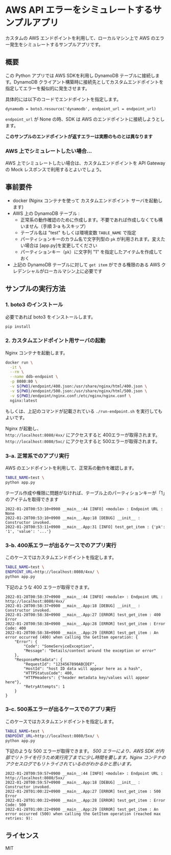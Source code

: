 # AWS API エラーをシミュレートするサンプルアプリ

カスタムの AWS エンドポイントを利用して、ローカルマシン上で AWS のエラー発生をシミュレートするサンプルアプリです。

## 概要

この Python アプリでは AWS SDKを利用し DynamoDB テーブルに接続します。DynamoDB クライアント構築時に接続先としてカスタムエンドポイントを指定してエラーを擬似的に発生させます。

具体的には以下のコードでエンドポイントを指定します。

```
dynamodb = boto3.resource('dynamodb', endpoint_url = endpoint_url)
```

`endpoint_url` が None の時、SDK は AWS のエンドポイントに接続しようとします。

**このサンプルのエンドポイントが返すエラーは実際のものとは異なります**

### AWS 上でシミュレートしたい場合...

AWS 上でシミュレートしたい場合は、カスタムエンドポイントを API Gateway の Mock レスポンスで利用するとよいでしょう。

## 事前要件

* docker (Nginx コンテナを使って カスタムエンドポイント サーバを起動します)
* AWS 上の DynamoDB テーブル :
    * 正常系の動作確認のために作成します。不要であれば作成しなくても構いません（手順 3-a もスキップ）
    * テーブル名は "test" もしくは環境変数 `TABLE_NAME` で指定
    * パーティションキーのカラム名で文字列型の `pk` が利用されます。変えたい場合は [app.py]を変更してください
    * パーティションキー（`pk`）に文字列 "1" を指定したアイテムを作成しておく 
* 上記の DynamoDB テーブルに対して `get item` ができる権限のある AWS クレデンシャルがローカルマシン上に必要です

## サンプルの実行方法

### 1. boto3 のインストール

必要であれば boto3 をインストールします。

```bash
pip install
```

### 2. カスタムエンドポイント用サーバの起動

Nginx コンテナを起動します。

```bash
docker run \
  -it \
  --rm \
  --name ddb-endpoint \
  -p 8080:80 \
  -v ${PWD}/endpoint/400.json:/usr/share/nginx/html/400.json \
  -v ${PWD}/endpoint/500.json:/usr/share/nginx/html/500.json \
  -v ${PWD}/endpoint/nginx.conf:/etc/nginx/nginx.conf \
  nginx:latest
```

もしくは、上記のコマンドが記載されている `./run-endpoint.sh` を実行してもよいです。

Nginx が起動し、  
`http://localhost:8080/4xx/` にアクセスすると 400エラーが取得されます。  
`http://localhost:8080/5xc/` にアクセスすると 500エラーが取得されます。

### 3-a. 正常系でのアプリ実行

AWS のエンドポイントを利用して、正常系の動作を確認します。

```bash
TABLE_NAME=test \
python app.py
```

テーブル作成や権限に問題がなければ、テーブル上のパーティションキーが「1」のアイテムを取得できます

```
2022-01-28T00:53:10+0900 __main__:44 [INFO] <module> : Endpoint URL : None
2022-01-28T00:53:10+0900 __main__.App:18 [DEBUG] __init__ : Constructor invoked.
2022-01-28T00:53:11+0900 __main__.App:31 [INFO] test_get_item : {'pk': '1', 'value': '...'}
```

### 3-b. 400系エラーが出るケースでのアプリ実行

このケースではカスタムエンドポイントを指定します。

```bash
TABLE_NAME=test \
ENDPOINT_URL=http://localhost:8080/4xx/ \
python app.py
```

下記のような 400 エラーが取得できます。

```
2022-01-28T00:58:37+0900 __main__:44 [INFO] <module> : Endpoint URL : http://localhost:8080/4xx/
2022-01-28T00:58:37+0900 __main__.App:18 [DEBUG] __init__ : Constructor invoked.
2022-01-28T00:58:38+0900 __main__.App:27 [ERROR] test_get_item : 400 Error
2022-01-28T00:58:38+0900 __main__.App:28 [ERROR] test_get_item : Error Code: 400
2022-01-28T00:58:38+0900 __main__.App:29 [ERROR] test_get_item : An error occurred (400) when calling the GetItem operation: {
    "Error": {
        "Code": "SomeServiceException",
        "Message": "Details/context around the exception or error"
    },
    "ResponseMetadata": {
        "RequestId": "1234567890ABCDEF",
        "HostId": "host ID data will appear here as a hash",
        "HTTPStatusCode": 400,
        "HTTPHeaders": {"header metadata key/values will appear here"},
        "RetryAttempts": 1
    }
}
```

### 3-c. 500系エラーが出るケースでのアプリ実行

このケースではカスタムエンドポイントを指定します。

```bash
TABLE_NAME=test \
ENDPOINT_URL=http://localhost:8080/5xx/ \
python app.py
```

下記のような 500 エラーが取得できます。
_500 エラーにより、AWS SDK が内部でリトライを行うため実行完了までに少し時間を要します。Nginx コンテナのアクセスログでもリトライされているのがわかるかと思います。_

```
2022-01-28T00:59:57+0900 __main__:44 [INFO] <module> : Endpoint URL : http://localhost:8080/5xx/
2022-01-28T00:59:57+0900 __main__.App:18 [DEBUG] __init__ : Constructor invoked.
2022-01-28T01:00:22+0900 __main__.App:27 [ERROR] test_get_item : 500 Error
2022-01-28T01:00:22+0900 __main__.App:28 [ERROR] test_get_item : Error Code: 500
2022-01-28T01:00:22+0900 __main__.App:29 [ERROR] test_get_item : An error occurred (500) when calling the GetItem operation (reached max retries: 9):
```

## ライセンス

MIT